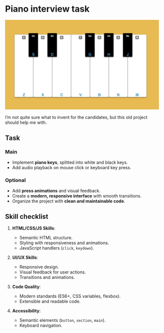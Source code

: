 # Piano interview task

![Piano](./assets/preview.png)

I’m not quite sure what to invent for the candidates, but this old project should help me with.

## Task

### Main
- Implement **piano keys**, splitted into white and black keys.
- Add audio playback on mouse click or keyboard key press.

### Optional

- Add **press animations** and visual feedback.
- Create a **modern, responsive interface** with smooth transitions.
- Organize the project with **clean and maintainable code**.

## Skill checklist

1. **HTML/CSS/JS Skills**:
   - Semantic HTML structure.
   - Styling with responsiveness and animations.
   - JavaScript handlers (`click`, `keydown`).

2. **UI/UX Skills**:
   - Responsive design.
   - Visual feedback for user actions.
   - Transitions and animations.

3. **Code Quality**:
   - Modern standards (ES6+, CSS variables, flexbox).
   - Extensible and readable code.

4. **Accessibility**:
   - Semantic elements (`button`, `section`, `main`).
   - Keyboard navigation.

